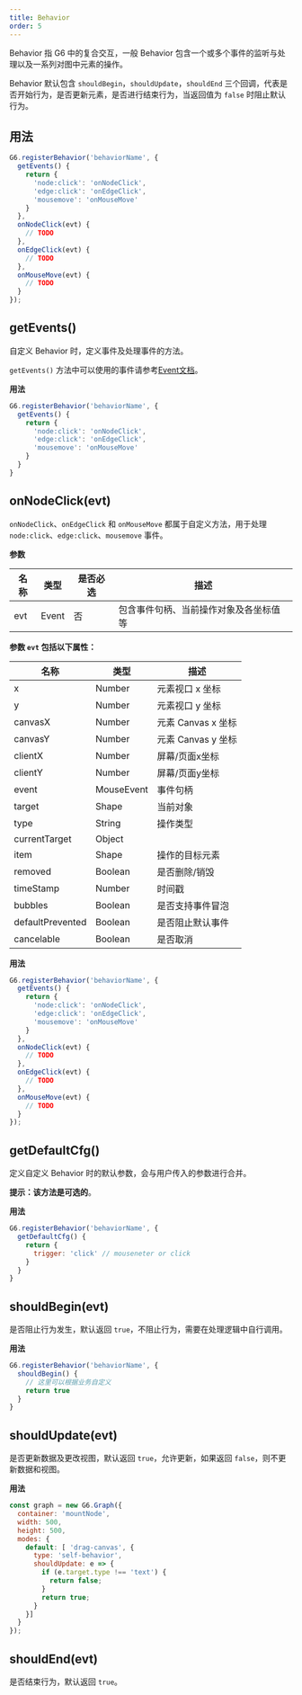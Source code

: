 ```yaml
---
title: Behavior
order: 5
---
```


Behavior 指 G6 中的复合交互，一般 Behavior 包含一个或多个事件的监听与处理以及一系列对图中元素的操作。

Behavior 默认包含 `shouldBegin`，`shouldUpdate`，`shouldEnd` 三个回调，代表是否开始行为，是否更新元素，是否进行结束行为，当返回值为 `false` 时阻止默认行为。

## 用法
```javascript
G6.registerBehavior('behaviorName', {
  getEvents() {
    return {
      'node:click': 'onNodeClick',
      'edge:click': 'onEdgeClick',
      'mousemove': 'onMouseMove'
    }
  },
  onNodeClick(evt) {
  	// TODO
  },
  onEdgeClick(evt) {
  	// TODO
  },
  onMouseMove(evt) {
  	// TODO
  }
});
```

## getEvents()
自定义 Behavior 时，定义事件及处理事件的方法。

`getEvents()` 方法中可以使用的事件请参考[Event文档](/zh/docs/api/Event)。

**用法**
```javascript
G6.registerBehavior('behaviorName', {
  getEvents() {
    return {
      'node:click': 'onNodeClick',
      'edge:click': 'onEdgeClick',
      'mousemove': 'onMouseMove'
    }
  }
}
```

## onNodeClick(evt)
`onNodeClick`、`onEdgeClick` 和 `onMouseMove` 都属于自定义方法，用于处理 `node:click`、`edge:click`、`mousemove` 事件。

**参数**

| 名称 | 类型 | 是否必选 | 描述 |
| --- | --- | --- | --- |
| evt | Event | 否 | 包含事件句柄、当前操作对象及各坐标值等 |

**参数 `evt` 包括以下属性：**

| 名称 | 类型 | 描述 |
| --- | --- | --- |
| x | Number | 元素视口 x 坐标 |
| y | Number | 元素视口 y 坐标 |
| canvasX | Number | 元素 Canvas x 坐标 |
| canvasY | Number | 元素 Canvas y 坐标 |
| clientX | Number | 屏幕/页面x坐标 |
| clientY | Number | 屏幕/页面y坐标 |
| event | MouseEvent | 事件句柄 |
| target | Shape | 当前对象 |
| type | String | 操作类型 |
| currentTarget | Object |  |
| item | Shape | 操作的目标元素 |
| removed | Boolean | 是否删除/销毁 |
| timeStamp | Number | 时间戳 |
| bubbles | Boolean | 是否支持事件冒泡 |
| defaultPrevented | Boolean | 是否阻止默认事件 |
| cancelable | Boolean | 是否取消 |


**用法**
```javascript
G6.registerBehavior('behaviorName', {
  getEvents() {
    return {
      'node:click': 'onNodeClick',
      'edge:click': 'onEdgeClick',
      'mousemove': 'onMouseMove'
    }
  },
  onNodeClick(evt) {
  	// TODO
  },
  onEdgeClick(evt) {
  	// TODO
  },
  onMouseMove(evt) {
  	// TODO
  }
});
```

## getDefaultCfg()
定义自定义 Behavior 时的默认参数，会与用户传入的参数进行合并。

**提示：该方法是可选的**。

**用法**
```javascript
G6.registerBehavior('behaviorName', {
  getDefaultCfg() {
    return {
      trigger: 'click' // mouseneter or click
    }
  }
}
```

## shouldBegin(evt)
是否阻止行为发生，默认返回 `true`，不阻止行为，需要在处理逻辑中自行调用。

**用法**
```javascript
G6.registerBehavior('behaviorName', {
  shouldBegin() {
    // 这里可以根据业务自定义
    return true
  }
}
```

## shouldUpdate(evt)
是否更新数据及更改视图，默认返回 `true`，允许更新，如果返回 `false`，则不更新数据和视图。

**用法**
```javascript
const graph = new G6.Graph({
  container: 'mountNode',
  width: 500,
  height: 500,
  modes: {
    default: [ 'drag-canvas', {
      type: 'self-behavior',
      shouldUpdate: e => {
        if (e.target.type !== 'text') {
          return false;
        }
        return true;
      }
    }]
  }
});
```

## shouldEnd(evt)
是否结束行为，默认返回 `true`。
